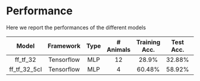 # Performance

Here we report the performances of the different models

| Model | Framework | Type | # Animals | Training Acc. | Test Acc. | Image Res | # of Pars | Epochs |
|:-----:|:-----:|:-----:|:-----:|:-----:|:-----:|:-----:|:-----:|:-----:|
| ff_tf_32 | Tensorflow | MLP | 12 | 28.9% | 32.88% | 32x32 | 197,956 | 1500 |
| ff_tf_32_5cl | Tensorflow | MLP | 4 | 60.48% | 58.92% | 32x32 | 197,884 | 500 |
